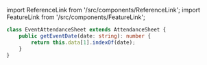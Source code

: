 import ReferenceLink from '/src/components/ReferenceLink';
import FeatureLink from '/src/components/FeatureLink';

<ReferenceLink href="/docs/attendance-management-system/reference/class/EventAttendanceSheet"/>
<FeatureLink href="/docs/attendance-management-system/feature/class/EventAttendanceSheet"/>

```ts title="/src/main.ts"
class EventAttendanceSheet extends AttendanceSheet {
    public getEventDate(date: string): number {
        return this.data[1].indexOf(date);
    }
}
```